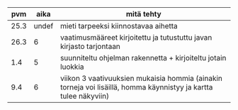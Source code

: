 pvm|aika|mitä tehty
---|----|----------
25.3|undef|mieti tarpeeksi kiinnostavaa aihetta
26.3|6|vaatimusmääreet kirjoitettu ja tutustuttu javan kirjasto tarjontaan
1.4|5|suunniteltu ohjelman rakennetta + kirjoiteltu jotain luokkia
9.4|6|viikon 3 vaativuuksien mukaisia hommia (ainakin torneja voi lisäillä, homma käynnistyy ja kartta tulee näkyviin)
